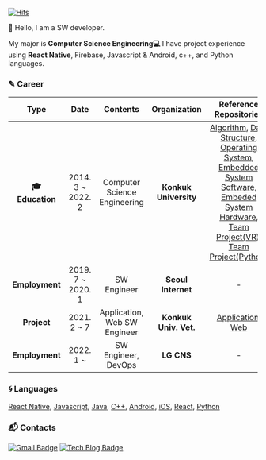 [![Hits](https://hits.seeyoufarm.com/api/count/incr/badge.svg?url=https%3A%2F%2Fgithub.com%2Fsitnet1102&count_bg=%23368827&title_bg=%23555555&icon=&icon_color=%23E7E7E7&title=hits&edge_flat=false)](https://hits.seeyoufarm.com)

:wave: Hello, I am a SW developer.

 My major is **Computer Science Engineering:computer:** I have project experience using **React Native**, Firebase, Javascript & Android, c++, and Python languages.

### &#9998; Career

| **Type** | **Date** | **Contents** | **Organization** | **Reference Repositories** |
|:--------:|:--------:|:--------:|:--------:|:--------:|
| **:mortar_board: Education** | 2014. 3 ~ 2022. 2 | Computer Science Engineering | **Konkuk University** | [Algorithm](https://github.com/sitnet1102/AlgorithmQuiz), [Data Structure](https://github.com/sitnet1102/data_structure), [Operating System](https://github.com/sitnet1102/Operating_System), [Embedded System Software](https://github.com/sitnet1102/Embedded_System_Software), [Embeded System Hardware](https://github.com/sitnet1102/Vivado_coding), [Team Project(VR)](https://github.com/sitnet1102/MazeRunner), [Team Project(Python)](https://github.com/sitnet1102/project2_bank_system)|
| **Employment** | 2019. 7 ~ 2020. 1 | SW Engineer | **Seoul Internet** | - |
| **Project** | 2021. 2 ~ 7 | Application, Web SW Engineer | **Konkuk Univ. Vet.** | [Application](https://github.com/sitnet1102/konkuk_veterinary), [Web](https://github.com/sitnet1102/vet_SPACE_Web) |
| **Employment** | 2022. 1 ~  | SW Engineer, DevOps | **LG CNS** | - |

### :cyclone: Languages
<!--![ReactNative]()-->
[React Native](https://reactnative.dev/docs/getting-started), 
[Javascript](https://developer.mozilla.org/en-US/docs/Web/JavaScript), 
[Java](https://dev.java/learn/), 
[C++](https://isocpp.org/), 
[Android](https://developer.android.com/about/versions/11?gclid=Cj0KCQjwqKuKBhCxARIsACf4XuF46bVGP5xc0XoQj_Ps6eou01Rp323Ai3owRARCL-qizLdgYsTwnuUaAv8lEALw_wcB&gclsrc=aw.ds), 
[iOS](https://developer.apple.com/swift/), 
[React](https://reactjs.org/), 
[Python](https://www.python.org/)


<!-- 
![PYTHON](https://img.shields.io/badge/PYTHON-%E2%98%85%E2%98%85%E2%98%85%E2%98%85%E2%98%86-0696D7?style=plastic&logo=Python&logoColor=white) ![ANDROID](https://img.shields.io/badge/JAVA%20&%20ANDROID-%E2%98%85%E2%98%85%E2%98%85%E2%98%86%E2%98%86-3DDC84?style=plastic&logo=android&logoColor=white)  ![Matlab](https://img.shields.io/badge/Matlab-%E2%98%85%E2%98%85%E2%98%86%E2%98%86%E2%98%86-0076A8?style=plastic&logo=mathworks&logoColor=white) ![Kotlin](https://img.shields.io/badge/Kotlin-%E2%98%85%E2%98%85%E2%98%86%E2%98%86%E2%98%86-0095D5?style=plastic&logo=kotlin&logoColor=white)
-->

### :mailbox_with_mail: Contacts
[![Gmail Badge](https://img.shields.io/badge/Gmail-d14836?style=flat-square&logo=Gmail&logoColor=white&link=mailto:sitnet1102@gmail.com)](mailto:sitnet1102@gmail.com) [![Tech Blog Badge](http://img.shields.io/badge/-Tech%20blog-black?style=flat-square&logo=github&link=https://ju-n-o.tistory.com/)](https://ju-n-o.tistory.com/) 

